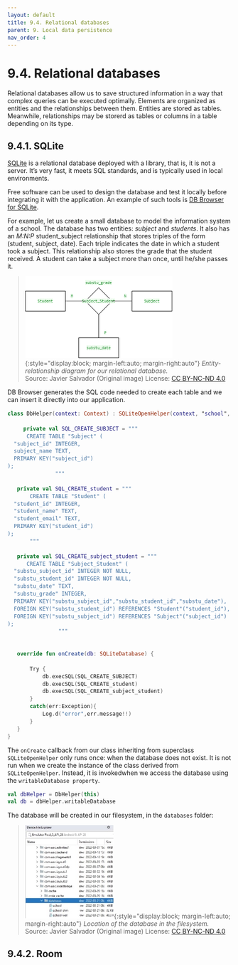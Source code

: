 ```yaml
---
layout: default
title: 9.4. Relational databases
parent: 9. Local data persistence
nav_order: 4
---
```


# 9.4. Relational databases

Relational databases allow us to save structured information in a way that complex queries can be executed optimally. Elements are organized as entities and the relationships between them. Entities are stored as tables. Meanwhile, relationships may be storerd as tables or columns in a table depending on its type.

## 9.4.1. SQLite

[SQLite](https://www.sqlite.org) is a relational database deployed with a library, that is, it is not a server. It’s very fast, it meets SQL standards, and is typically used in local environments.

Free software can be used to design the database and test it locally before integrating it with the application. An example of such tools is [DB Browser for SQLite](https://sqlitebrowser.org/dl/).

For example, let us create a small database to model the information system of a school. The database has two entities: *subject* and *students*. It also has an *M:N:P* student_subject relationship that stores triples of the form (student, subject, date). Each triple indicates the date in which a student took a subject. This relationship also stores the grade that the student received. A student can take a subject more than once, until he/she passes it.

> ![Entity-relationship diagram for our relational database.](/images/09/er-diagram.png){:style="display:block; margin-left:auto; margin-right:auto"}
> *Entity-relationship diagram for our relational database.*  
> Source: Javier Salvador (Original image) License: [CC BY-NC-ND 4.0](https://creativecommons.org/licenses/by-nc-nd/4.0/)

DB Browser generates the SQL code needed to create each table and we can insert it directly into our application.

```kotlin
class DbHelper(context: Context) : SQLiteOpenHelper(context, "school", null, 1) {

     private val SQL_CREATE_SUBJECT = """
      CREATE TABLE "Subject" (
  "subject_id" INTEGER,
  subject_name TEXT,
  PRIMARY KEY("subject_id")
);
               """

   private val SQL_CREATE_student = """
       CREATE TABLE "Student" (
  "student_id" INTEGER,
  "student_name" TEXT,
  "student_email" TEXT,
  PRIMARY KEY("student_id")
);
       """

   private val SQL_CREATE_subject_student = """
      CREATE TABLE "Subject_Student" (
  "substu_subject_id" INTEGER NOT NULL,
  "substu_student_id" INTEGER NOT NULL,
  "substu_date" TEXT,
  "substu_grade" INTEGER,
  PRIMARY KEY("substu_subject_id","substu_student_id","substu_date"),
  FOREIGN KEY("substu_student_id") REFERENCES "Student"("student_id"),
  FOREIGN KEY("substu_subject_id") REFERENCES "Subject"("subject_id")
);
                """


   override fun onCreate(db: SQLiteDatabase) {

       Try {
           db.execSQL(SQL_CREATE_SUBJECT)
           db.execSQL(SQL_CREATE_student)
           db.execSQL(SQL_CREATE_subject_student)
       }
       catch(err:Exception){
           Log.d("error",err.message!!)
       }
   }
}
```

The `onCreate` callback from our class inheriting from superclass `SQLiteOpenHelper` only runs once: when the database does not exist. It is not run when we create the instance of the class derived from `SQLiteOpenHelper`. Instead, it is invokedwhen we access the database using the `writableDatabase property`.

```kotlin
val dbHelper = DbHelper(this)
val db = dbHelper.writableDatabase
```

The database will be created in our filesystem, in the `databases` folder:

> ![Location of the database in the filesystem.](/images/09/database-directory.jpg){:style="display:block; margin-left:auto; margin-right:auto"}
> *Location of the database in the filesystem.*  
> Source: Javier Salvador (Original image) License: [CC BY-NC-ND 4.0](https://creativecommons.org/licenses/by-nc-nd/4.0/)



## 9.4.2. Room